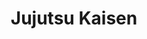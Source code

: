 ---
layout: lecteur.njk
tags: jjk


title: Jujutsu Kaisen
episode: 9
saison: 1
iframe: https://streamtape.com/e/9krjOxMwjQHOpd/681d6768aa7e
cc: VostFr

---